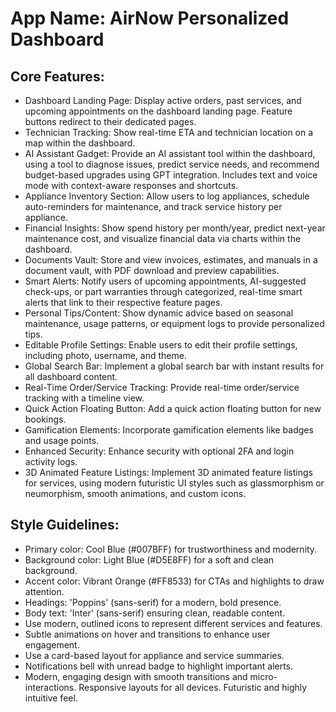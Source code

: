 # **App Name**: AirNow Personalized Dashboard

## Core Features:

- Dashboard Landing Page: Display active orders, past services, and upcoming appointments on the dashboard landing page. Feature buttons redirect to their dedicated pages.
- Technician Tracking: Show real-time ETA and technician location on a map within the dashboard.
- AI Assistant Gadget: Provide an AI assistant tool within the dashboard, using a tool to diagnose issues, predict service needs, and recommend budget-based upgrades using GPT integration. Includes text and voice mode with context-aware responses and shortcuts.
- Appliance Inventory Section: Allow users to log appliances, schedule auto-reminders for maintenance, and track service history per appliance.
- Financial Insights: Show spend history per month/year, predict next-year maintenance cost, and visualize financial data via charts within the dashboard.
- Documents Vault: Store and view invoices, estimates, and manuals in a document vault, with PDF download and preview capabilities.
- Smart Alerts: Notify users of upcoming appointments, AI-suggested check-ups, or part warranties through categorized, real-time smart alerts that link to their respective feature pages.
- Personal Tips/Content: Show dynamic advice based on seasonal maintenance, usage patterns, or equipment logs to provide personalized tips.
- Editable Profile Settings: Enable users to edit their profile settings, including photo, username, and theme.
- Global Search Bar: Implement a global search bar with instant results for all dashboard content.
- Real-Time Order/Service Tracking: Provide real-time order/service tracking with a timeline view.
- Quick Action Floating Button: Add a quick action floating button for new bookings.
- Gamification Elements: Incorporate gamification elements like badges and usage points.
- Enhanced Security: Enhance security with optional 2FA and login activity logs.
- 3D Animated Feature Listings: Implement 3D animated feature listings for services, using modern futuristic UI styles such as glassmorphism or neumorphism, smooth animations, and custom icons.

## Style Guidelines:

- Primary color: Cool Blue (#007BFF) for trustworthiness and modernity.
- Background color: Light Blue (#D5E8FF) for a soft and clean background.
- Accent color: Vibrant Orange (#FF8533) for CTAs and highlights to draw attention.
- Headings: 'Poppins' (sans-serif) for a modern, bold presence.
- Body text: 'Inter' (sans-serif) ensuring clean, readable content.
- Use modern, outlined icons to represent different services and features.
- Subtle animations on hover and transitions to enhance user engagement.
- Use a card-based layout for appliance and service summaries.
- Notifications bell with unread badge to highlight important alerts.
- Modern, engaging design with smooth transitions and micro-interactions. Responsive layouts for all devices. Futuristic and highly intuitive feel.
